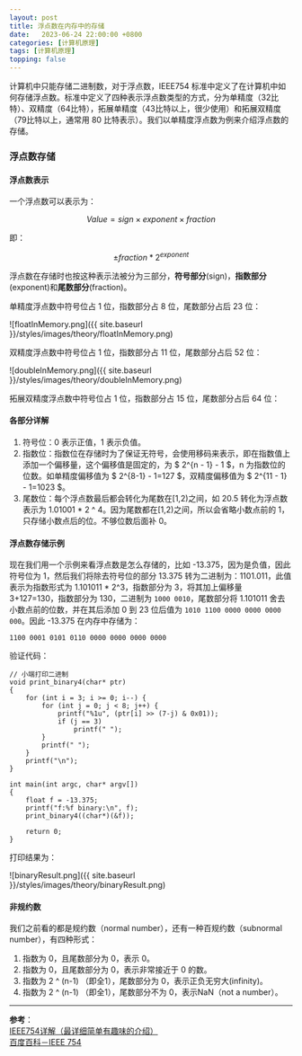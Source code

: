 ```yaml
---
layout: post
title: 浮点数在内存中的存储 
date:   2023-06-24 22:00:00 +0800
categories: [计算机原理]
tags: [计算机原理]
topping: false
---
```


计算机中只能存储二进制数，对于浮点数，IEEE754 标准中定义了在计算机中如何存储浮点数。标准中定义了四种表示浮点数类型的方式，分为单精度（32比特）、双精度（64比特），拓展单精度（43比特以上，很少使用）和拓展双精度（79比特以上，通常用 80 比特表示）。我们以单精度浮点数为例来介绍浮点数的存储。  

### 浮点数存储

#### 浮点数表示

一个浮点数可以表示为：  

$$ Value = sign \times exponent \times fraction $$  

即：  

$$ \pm  fraction * 2^{exponent} $$

浮点数在存储时也按这种表示法被分为三部分，**符号部分**(sign)，**指数部分**(exponent)和**尾数部分**(fraction)。  

单精度浮点数中符号位占 1 位，指数部分占 8 位，尾数部分占后 23 位：  

![floatInMemory.png]({{ site.baseurl }}/styles/images/theory/floatInMemory.png)  

双精度浮点数中符号位占 1 位，指数部分占 11 位，尾数部分占后 52 位：  

![doubleInMemory.png]({{ site.baseurl }}/styles/images/theory/doubleInMemory.png)  

拓展双精度浮点数中符号位占 1 位，指数部分占 15 位，尾数部分占后 64 位：  

#### 各部分详解

1. 符号位：0 表示正值，1 表示负值。  
2. 指数位：指数位在存储时为了保证无符号，会使用移码来表示，即在指数值上添加一个偏移量，这个偏移值是固定的，为 $ 2^{n - 1} - 1 $，n 为指数位的位数。如单精度偏移值为 $ 2^{8-1} - 1=127 $，双精度偏移值为 $ 2^{11 - 1} - 1=1023 $。
3. 尾数位：每个浮点数最后都会转化为尾数在[1,2)之间，如 20.5 转化为浮点数表示为 1.01001 * 2 ^ 4。因为尾数都在[1,2)之间，所以会省略小数点前的 1，只存储小数点后的位。不够位数后面补 0。  

#### 浮点数存储示例

现在我们用一个示例来看浮点数是怎么存储的，比如 -13.375，因为是负值，因此符号位为 1，然后我们将除去符号位的部分 13.375 转为二进制为：1101.011，此值表示为指数形式为 1.101011 * 2^3，指数部分为 3，将其加上偏移量 3+127=130，指数部分为 130，二进制为 `1000 0010`，尾数部分将 1.101011 舍去小数点前的位数，并在其后添加 0 到 23 位后值为 `1010 1100 0000 0000 0000 000`。因此 -13.375 在内存中存储为：  

```
1100 0001 0101 0110 0000 0000 0000 0000
```

验证代码：  

```
// 小端打印二进制
void print_binary4(char* ptr)
{
    for (int i = 3; i >= 0; i--) {
        for (int j = 0; j < 8; j++) {
            printf("%1u", (ptr[i] >> (7-j) & 0x01));
            if (j == 3)
                printf(" ");
        }
        printf(" ");
    }
    printf("\n");
}

int main(int argc, char* argv[])
{
    float f = -13.375;
    printf("f:%f binary:\n", f);
    print_binary4((char*)(&f));
    
    return 0;
}
```

打印结果为：  

![binaryResult.png]({{ site.baseurl }}/styles/images/theory/binaryResult.png)  

#### 非规约数

我们之前看的都是规约数（normal number），还有一种百规约数（subnormal number），有四种形式：  

1. 指数为 0，且尾数部分为 0，表示 0。  
2. 指数为 0，且尾数部分为 0，表示非常接近于 0 的数。  
3. 指数为 2 ^ (n-1) （即全1），尾数部分为 0，表示正负无穷大(infinity)。  
4. 指数为 2 ^ (n-1) （即全1），尾数部分不为 0，表示NaN（not a number）。  

---
**参考**：  
[IEEE754详解（最详细简单有趣味的介绍）](https://blog.csdn.net/gao_zhennan/article/details/120717424)  
[百度百科－IEEE 754](https://baike.baidu.com/item/IEEE%20754/3869922?fr=aladdin)  
